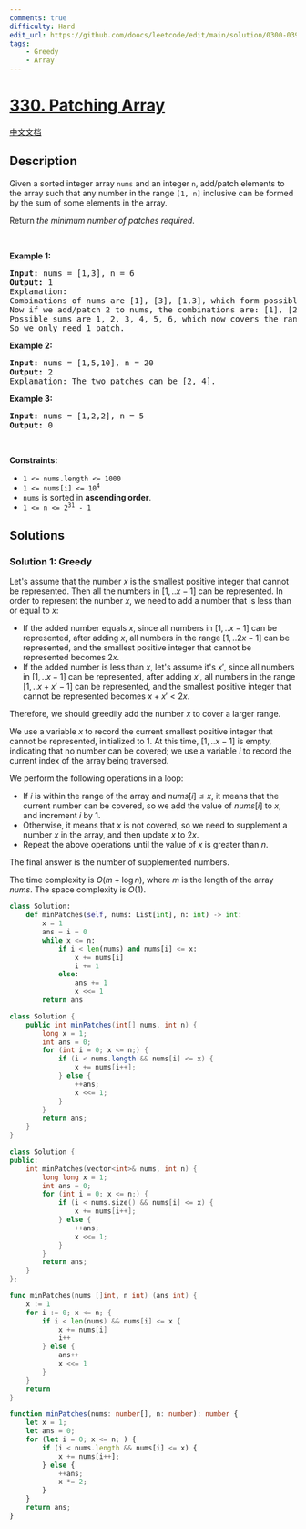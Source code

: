 ```yaml
---
comments: true
difficulty: Hard
edit_url: https://github.com/doocs/leetcode/edit/main/solution/0300-0399/0330.Patching%20Array/README_EN.md
tags:
    - Greedy
    - Array
---
```


# [330. Patching Array](https://leetcode.com/problems/patching-array)

[中文文档](/solution/0300-0399/0330.Patching%20Array/README.md)

## Description

<p>Given a sorted integer array <code>nums</code> and an integer <code>n</code>, add/patch elements to the array such that any number in the range <code>[1, n]</code> inclusive can be formed by the sum of some elements in the array.</p>

<p>Return <em>the minimum number of patches required</em>.</p>

<p>&nbsp;</p>
<p><strong class="example">Example 1:</strong></p>

<pre>
<strong>Input:</strong> nums = [1,3], n = 6
<strong>Output:</strong> 1
Explanation:
Combinations of nums are [1], [3], [1,3], which form possible sums of: 1, 3, 4.
Now if we add/patch 2 to nums, the combinations are: [1], [2], [3], [1,3], [2,3], [1,2,3].
Possible sums are 1, 2, 3, 4, 5, 6, which now covers the range [1, 6].
So we only need 1 patch.
</pre>

<p><strong class="example">Example 2:</strong></p>

<pre>
<strong>Input:</strong> nums = [1,5,10], n = 20
<strong>Output:</strong> 2
Explanation: The two patches can be [2, 4].
</pre>

<p><strong class="example">Example 3:</strong></p>

<pre>
<strong>Input:</strong> nums = [1,2,2], n = 5
<strong>Output:</strong> 0
</pre>

<p>&nbsp;</p>
<p><strong>Constraints:</strong></p>

<ul>
	<li><code>1 &lt;= nums.length &lt;= 1000</code></li>
	<li><code>1 &lt;= nums[i] &lt;= 10<sup>4</sup></code></li>
	<li><code>nums</code> is sorted in <strong>ascending order</strong>.</li>
	<li><code>1 &lt;= n &lt;= 2<sup>31</sup> - 1</code></li>
</ul>

## Solutions

### Solution 1: Greedy

Let's assume that the number $x$ is the smallest positive integer that cannot be represented. Then all the numbers in $[1,..x-1]$ can be represented. In order to represent the number $x$, we need to add a number that is less than or equal to $x$:

-   If the added number equals $x$, since all numbers in $[1,..x-1]$ can be represented, after adding $x$, all numbers in the range $[1,..2x-1]$ can be represented, and the smallest positive integer that cannot be represented becomes $2x$.
-   If the added number is less than $x$, let's assume it's $x'$, since all numbers in $[1,..x-1]$ can be represented, after adding $x'$, all numbers in the range $[1,..x+x'-1]$ can be represented, and the smallest positive integer that cannot be represented becomes $x+x' \lt 2x$.

Therefore, we should greedily add the number $x$ to cover a larger range.

We use a variable $x$ to record the current smallest positive integer that cannot be represented, initialized to $1$. At this time, $[1,..x-1]$ is empty, indicating that no number can be covered; we use a variable $i$ to record the current index of the array being traversed.

We perform the following operations in a loop:

-   If $i$ is within the range of the array and $nums[i] \le x$, it means that the current number can be covered, so we add the value of $nums[i]$ to $x$, and increment $i$ by $1$.
-   Otherwise, it means that $x$ is not covered, so we need to supplement a number $x$ in the array, and then update $x$ to $2x$.
-   Repeat the above operations until the value of $x$ is greater than $n$.

The final answer is the number of supplemented numbers.

The time complexity is $O(m + \log n)$, where $m$ is the length of the array $nums$. The space complexity is $O(1)$.

<!-- tabs:start -->

```python
class Solution:
    def minPatches(self, nums: List[int], n: int) -> int:
        x = 1
        ans = i = 0
        while x <= n:
            if i < len(nums) and nums[i] <= x:
                x += nums[i]
                i += 1
            else:
                ans += 1
                x <<= 1
        return ans
```

```java
class Solution {
    public int minPatches(int[] nums, int n) {
        long x = 1;
        int ans = 0;
        for (int i = 0; x <= n;) {
            if (i < nums.length && nums[i] <= x) {
                x += nums[i++];
            } else {
                ++ans;
                x <<= 1;
            }
        }
        return ans;
    }
}
```

```cpp
class Solution {
public:
    int minPatches(vector<int>& nums, int n) {
        long long x = 1;
        int ans = 0;
        for (int i = 0; x <= n;) {
            if (i < nums.size() && nums[i] <= x) {
                x += nums[i++];
            } else {
                ++ans;
                x <<= 1;
            }
        }
        return ans;
    }
};
```

```go
func minPatches(nums []int, n int) (ans int) {
	x := 1
	for i := 0; x <= n; {
		if i < len(nums) && nums[i] <= x {
			x += nums[i]
			i++
		} else {
			ans++
			x <<= 1
		}
	}
	return
}
```

```ts
function minPatches(nums: number[], n: number): number {
    let x = 1;
    let ans = 0;
    for (let i = 0; x <= n; ) {
        if (i < nums.length && nums[i] <= x) {
            x += nums[i++];
        } else {
            ++ans;
            x *= 2;
        }
    }
    return ans;
}
```

<!-- tabs:end -->

<!-- end -->
